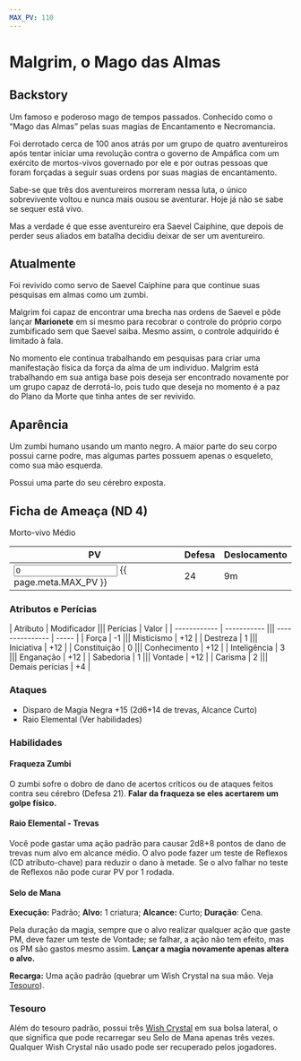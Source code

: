 ```yaml
---
MAX_PV: 110
---
```


# Malgrim, o Mago das Almas

## Backstory

Um famoso e poderoso mago de tempos passados. Conhecido como o “Mago das Almas” pelas suas magias de Encantamento e Necromancia.

Foi derrotado cerca de 100 anos atrás por um grupo de quatro aventureiros após tentar iniciar uma revolução contra o governo de Ampáfica com um exército de mortos-vivos governado por ele e por outras pessoas que foram forçadas a seguir suas ordens por suas magias de encantamento.

Sabe-se que três dos aventureiros morreram nessa luta, o único sobrevivente voltou e nunca mais ousou se aventurar. Hoje já não se sabe se sequer está vivo.

Mas a verdade é que esse aventureiro era Saevel Caiphine, que depois de perder seus aliados em batalha decidiu deixar de ser um aventureiro.

## Atualmente

Foi revivido como servo de Saevel Caiphine para que continue suas pesquisas em almas como um zumbi.

Malgrim foi capaz de encontrar uma brecha nas ordens de Saevel e pôde lançar **Marionete** em si mesmo para recobrar o controle do próprio corpo zumbificado sem que Saevel saiba. Mesmo assim, o controle adquirido é limitado à fala.

No momento ele continua trabalhando em pesquisas para criar uma manifestação física da força da alma de um indivíduo. Malgrim está trabalhando em sua antiga base pois deseja ser encontrado novamente por um grupo capaz de derrotá-lo, pois tudo que deseja no momento é a paz do Plano da Morte que tinha antes de ser revivido.

## Aparência

Um zumbi humano usando um manto negro. A maior parte do seu corpo possui carne podre, mas algumas partes possuem apenas o esqueleto, como sua mão esquerda.

Possui uma parte do seu cérebro exposta.

## Ficha de Ameaça (ND 4)

Morto-vivo Médio

| PV                                                                               | Defesa | Deslocamento |
| -------------------------------------------------------------------------------- | ------ | ------------ |
| <input type="number" min="0" max="{{page.meta.MAX_PV}}" value="0"/> {{ page.meta.MAX_PV }} | 24     | 9m           |

### Atributos e Perícias

| Atributo     | Modificador ||| Perícias        | Valor |
| ------------ | ----------- ||| --------------- | ----- |
| Força        | -1          ||| Misticismo      | +12   |
| Destreza     | 1           ||| Iniciativa      | +12   |
| Constituição | 0           ||| Conhecimento    | +12   |
| Inteligência | 3           ||| Enganação       | +12   |
| Sabedoria    | 1           ||| Vontade         | +12   |
| Carisma      | 2           ||| Demais perícias | +4    |

### Ataques

- Disparo de Magia Negra +15 (2d6+14 de trevas, Alcance Curto)
- Raio Elemental (Ver habilidades)

### Habilidades

#### Fraqueza Zumbi

O zumbi sofre o dobro de dano de acertos críticos ou de ataques feitos contra seu cérebro (Defesa 21). **Falar da fraqueza se eles acertarem um golpe físico.**

#### Raio Elemental - Trevas

Você pode gastar uma ação padrão para causar 2d8+8 pontos de dano de trevas num alvo em  alcance médio. O alvo pode fazer um teste de Reflexos (CD atributo-chave) para reduzir o dano à metade. Se o alvo falhar no teste de Reflexos não pode curar PV por 1 rodada.

#### Selo de Mana

**Execução:** Padrão; **Alvo:** 1 criatura; **Alcance:** Curto; **Duração**: Cena.

Pela duração da magia, sempre que o alvo realizar qualquer ação que gaste PM, deve fazer um teste de Vontade; se falhar, a ação não tem efeito, mas os PM são gastos mesmo assim. **Lançar a magia novamente apenas altera o alvo.**

**Recarga:** Uma ação padrão (quebrar um Wish Crystal na sua mão. Veja [Tesouro](#tesouro)).

### Tesouro

Além do tesouro padrão, possui três [Wish Crystal](/objetos/Wish_Crystal) em sua bolsa lateral, o que significa que pode recarregar seu Selo de Mana apenas três vezes. Qualquer Wish Crystal não usado pode ser recuperado pelos jogadores.
